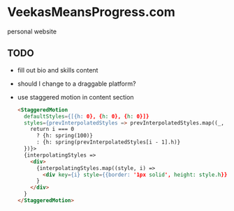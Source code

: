 # VeekasMeansProgress.com

personal website

## TODO

- fill out bio and skills content
- should I change to a draggable platform?
- use staggered motion in content section

    ```html
    <StaggeredMotion
      defaultStyles={[{h: 0}, {h: 0}, {h: 0}]}
      styles={prevInterpolatedStyles => prevInterpolatedStyles.map((_, i) => {
        return i === 0
          ? {h: spring(100)}
          : {h: spring(prevInterpolatedStyles[i - 1].h)}
      })}>
      {interpolatingStyles =>
        <div>
          {interpolatingStyles.map((style, i) =>
            <div key={i} style={{border: '1px solid', height: style.h}} />)
          }
        </div>
      }
    </StaggeredMotion>
    ```
